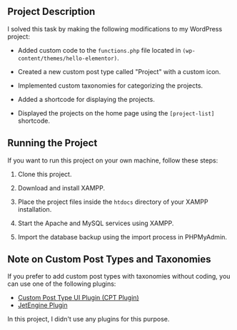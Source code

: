 ## Project Description

I solved this task by making the following modifications to my WordPress project:

- Added custom code to the `functions.php` file located in `(wp-content/themes/hello-elementor)`.

- Created a new custom post type called "Project" with a custom icon.

- Implemented custom taxonomies for categorizing the projects.

- Added a shortcode for displaying the projects.

- Displayed the projects on the home page using the `[project-list]` shortcode.

## Running the Project

If you want to run this project on your own machine, follow these steps:

1. Clone this project.

2. Download and install XAMPP.

3. Place the project files inside the `htdocs` directory of your XAMPP installation.

4. Start the Apache and MySQL services using XAMPP.

5. Import the database backup using the import process in PHPMyAdmin.

## Note on Custom Post Types and Taxonomies

If you prefer to add custom post types with taxonomies without coding, you can use one of the following plugins:

- [Custom Post Type UI Plugin (CPT Plugin)](https://wordpress.org/plugins/custom-post-type-ui/)
- [JetEngine Plugin](https://wordpress.org/plugins/jetengine/)

In this project, I didn't use any plugins for this purpose.
